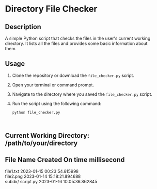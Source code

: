 # Directory File Checker

## Description
A simple Python script that checks the files in the user's current working directory. It lists all the files and provides some basic information about them.

## Usage

1. Clone the repository or download the `file_checker.py` script.
2. Open your terminal or command prompt.
3. Navigate to the directory where you saved the `file_checker.py` script.
4. Run the script using the following command:

   ```shell
   python file_checker.py

 
Current Working Directory: /path/to/your/directory
----------------------------------------------------
File Name         Created On          time millisecond
-----------------------------------------------------
file1.txt         2023-01-15          00:23:54.615998    
file2.png         2023-01-14          15:18:21.894688    
subdir/
script.py         2023-01-16          10:05:36.862845

